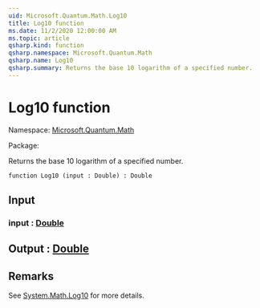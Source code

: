 ```yaml
---
uid: Microsoft.Quantum.Math.Log10
title: Log10 function
ms.date: 11/2/2020 12:00:00 AM
ms.topic: article
qsharp.kind: function
qsharp.namespace: Microsoft.Quantum.Math
qsharp.name: Log10
qsharp.summary: Returns the base 10 logarithm of a specified number.
---
```


# Log10 function

Namespace: [Microsoft.Quantum.Math](xref:Microsoft.Quantum.Math)

Package: [](https://nuget.org/packages/)


Returns the base 10 logarithm of a specified number.

```qsharp
function Log10 (input : Double) : Double
```


## Input

### input : [Double](xref:microsoft.quantum.lang-ref.double)





## Output : [Double](xref:microsoft.quantum.lang-ref.double)



## Remarks

See [System.Math.Log10](https://docs.microsoft.com/dotnet/api/system.math.log10) for more details.